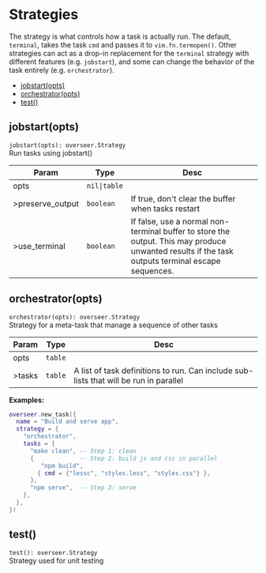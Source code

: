 # Strategies

The strategy is what controls how a task is actually run. The default, `terminal`, takes the task `cmd` and passes it to `vim.fn.termopen()`. Other strategies can act as a drop-in replacement for the `terminal` strategy with different features (e.g. `jobstart`), and some can change the behavior of the task entirely (e.g. `orchestrator`).

<!-- TOC -->

- [jobstart(opts)](#jobstartopts)
- [orchestrator(opts)](#orchestratoropts)
- [test()](#test)

<!-- /TOC -->

<!-- API -->

## jobstart(opts)

`jobstart(opts): overseer.Strategy` \
Run tasks using jobstart()

| Param            | Type         | Desc                                                                                                                                             |
| ---------------- | ------------ | ------------------------------------------------------------------------------------------------------------------------------------------------ |
| opts             | `nil\|table` |                                                                                                                                                  |
| >preserve_output | `boolean`    | If true, don't clear the buffer when tasks restart                                                                                               |
| >use_terminal    | `boolean`    | If false, use a normal non-terminal buffer to store the output. This may produce unwanted results if the task outputs terminal escape sequences. |

## orchestrator(opts)

`orchestrator(opts): overseer.Strategy` \
Strategy for a meta-task that manage a sequence of other tasks

| Param  | Type    | Desc                                                                                  |
| ------ | ------- | ------------------------------------------------------------------------------------- |
| opts   | `table` |                                                                                       |
| >tasks | `table` | A list of task definitions to run. Can include sub-lists that will be run in parallel |

**Examples:**
```lua
overseer.new_task({
  name = "Build and serve app",
  strategy = {
    "orchestrator",
    tasks = {
      "make clean", -- Step 1: clean
      {             -- Step 2: build js and css in parallel
         "npm build",
        { cmd = {"lessc", "styles.less", "styles.css"} },
      },
      "npm serve",  -- Step 3: serve
    },
  },
})
```

## test()

`test(): overseer.Strategy` \
Strategy used for unit testing



<!-- /API -->
